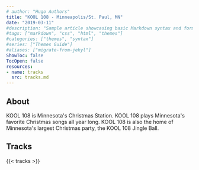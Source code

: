 ```yaml
---
# author: "Hugo Authors"
title: "KOOL 108 - Minneapolis/St. Paul, MN"
date: "2019-03-11"
#description: "Sample article showcasing basic Markdown syntax and formatting for HTML elements."
#tags: ["markdown", "css", "html", "themes"]
#categories: ["themes", "syntax"]
#series: ["Themes Guide"]
#aliases: ["migrate-from-jekyl"]
ShowToc: false
TocOpen: false
resources:
- name: tracks
  src: tracks.md
---
```


## About

KOOL 108 is Minnesota's Christmas Station.  KOOL 108 plays Minnesota's favorite Christmas songs all year long.  KOOL 108 is also the home of Minnesota's largest Christmas party, the KOOL 108 Jingle Ball.

## Tracks

{{< tracks >}}
